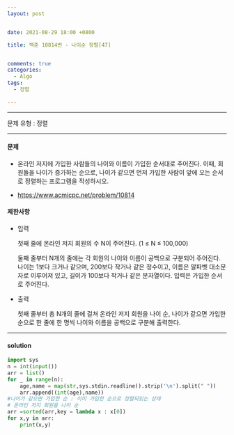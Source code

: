```yaml
---
layout: post


date: 2021-08-29 18:00 +0800

title: 백준 10814번 - 나이순 정렬[47]


comments: true
categories: 
  - Algo
tags: 
  - 정렬
  
---
```


---



문제 유형 : 정렬

---

#### 문제

- 온라인 저지에 가입한 사람들의 나이와 이름이 가입한 순서대로 주어진다. 이때, 회원들을 나이가 증가하는 순으로, 나이가 같으면 먼저 가입한 사람이 앞에 오는 순서로 정렬하는 프로그램을 작성하시오.

- https://www.acmicpc.net/problem/10814

#### 제한사항

- 입력

  첫째 줄에 온라인 저지 회원의 수 N이 주어진다. (1 ≤ N ≤ 100,000)

  둘째 줄부터 N개의 줄에는 각 회원의 나이와 이름이 공백으로 구분되어 주어진다. 나이는 1보다 크거나 같으며, 200보다 작거나 같은 정수이고, 이름은 알파벳 대소문자로 이루어져 있고, 길이가 100보다 작거나 같은 문자열이다. 입력은 가입한 순서로 주어진다.

- 출력

  첫째 줄부터 총 N개의 줄에 걸쳐 온라인 저지 회원을 나이 순, 나이가 같으면 가입한 순으로 한 줄에 한 명씩 나이와 이름을 공백으로 구분해 출력한다.

---

#### solution

```python
import sys
n = int(input())
arr = list()
for _ in range(n):
    age,name = map(str,sys.stdin.readline().strip('\n').split(" "))
    arr.append((int(age),name))
#나이가 같으면 가입한 순 : 이미 가입한 순으로 정렬되있는 상태
# 온라인 저지 회원을 나이 순
arr =sorted(arr,key = lambda x : x[0])
for x,y in arr:
    print(x,y)
```



 